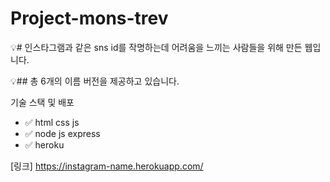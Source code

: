 # Project-mons-trev
:bulb:# 인스타그램과 같은 sns id를 작명하는데 어려움을 느끼는 사람들을 위해 만든 웹입니다.

:bulb:## 총 6개의 이름 버전을 제공하고 있습니다.

기술 스택 및 배포  
* :white_check_mark: html css js
* :white_check_mark: node js express
* :white_check_mark: heroku

[링크] https://instagram-name.herokuapp.com/
